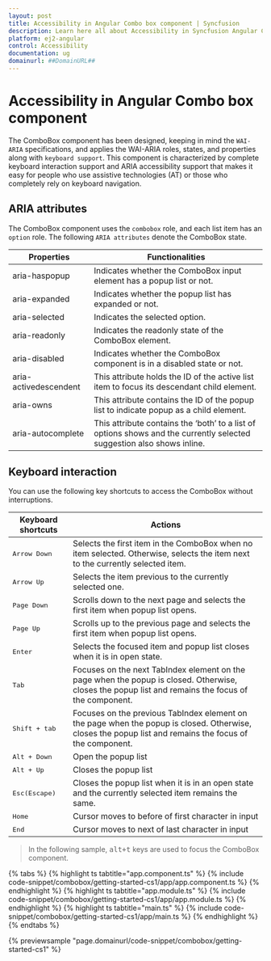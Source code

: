 ```yaml
---
layout: post
title: Accessibility in Angular Combo box component | Syncfusion
description: Learn here all about Accessibility in Syncfusion Angular Combo box component of Syncfusion Essential JS 2 and more.
platform: ej2-angular
control: Accessibility 
documentation: ug
domainurl: ##DomainURL##
---
```


# Accessibility in Angular Combo box component

The ComboBox component has been designed, keeping in mind the `WAI-ARIA` specifications, and applies
the WAI-ARIA roles, states, and properties along with `keyboard support`. This component is characterized
by complete keyboard interaction support and ARIA accessibility support that makes it easy for people who
use assistive technologies (AT) or those who completely rely on keyboard navigation.

## ARIA attributes

The ComboBox component uses the `combobox` role, and each list item has an `option` role. The following
`ARIA attributes` denote the ComboBox state.

| **Properties** | **Functionalities** |
| --- | --- |
| aria-haspopup | Indicates whether the ComboBox input element has a popup list or not. |
| aria-expanded | Indicates whether the popup list has expanded or not. |
| aria-selected | Indicates the selected option. |
| aria-readonly | Indicates the readonly state of the ComboBox element. |
| aria-disabled | Indicates whether the ComboBox component is in a disabled state or not. |
| aria-activedescendent | This attribute holds the ID of the active list item  to focus its descendant child element. |
| aria-owns | This attribute contains the ID of the popup list to indicate popup as a child element. |
| aria-autocomplete | This attribute contains the ‘both’ to a list of options shows and the currently selected suggestion also shows inline. |

## Keyboard interaction

You can use the following key shortcuts to access the ComboBox without interruptions.

| **Keyboard shortcuts** | **Actions** |
| --- | --- |
| <kbd>Arrow Down</kbd> | Selects the first item in the ComboBox when no item selected. Otherwise, selects the item next to the currently selected item. |
| <kbd>Arrow Up</kbd> | Selects the item previous to the currently selected one. |
| <kbd>Page Down</kbd> | Scrolls down to the next page and selects the first item when popup list opens. |
| <kbd>Page Up</kbd> | Scrolls up to the previous page and selects the first item when popup list opens. |
| <kbd>Enter</kbd> | Selects the focused item and popup list closes when it is in open state. |
| <kbd>Tab</kbd> | Focuses on the next TabIndex element on the page when the popup is closed. Otherwise, closes the popup list and remains the focus of the component. |
| <kbd>Shift + tab </kbd> | Focuses on the previous TabIndex element on the page when the popup is closed. Otherwise, closes the popup list and remains the focus of the component. |
| <kbd>Alt + Down</kbd> | Open the popup list |
| <kbd>Alt + Up</kbd> | Closes the popup list|
| <kbd>Esc(Escape)</kbd> | Closes the popup list when it is in an open state and the currently selected item remains the same. |
| <kbd>Home</kbd> | Cursor moves to before of first character in input |
| <kbd>End</kbd> | Cursor moves to next of last character in input  |

> In the following sample, <kbd>alt+t</kbd> keys are used to focus the ComboBox component.

{% tabs %}
{% highlight ts tabtitle="app.component.ts" %}
{% include code-snippet/combobox/getting-started-cs1/app/app.component.ts %}
{% endhighlight %}
{% highlight ts tabtitle="app.module.ts" %}
{% include code-snippet/combobox/getting-started-cs1/app/app.module.ts %}
{% endhighlight %}
{% highlight ts tabtitle="main.ts" %}
{% include code-snippet/combobox/getting-started-cs1/app/main.ts %}
{% endhighlight %}
{% endtabs %}
  
{% previewsample "page.domainurl/code-snippet/combobox/getting-started-cs1" %}
